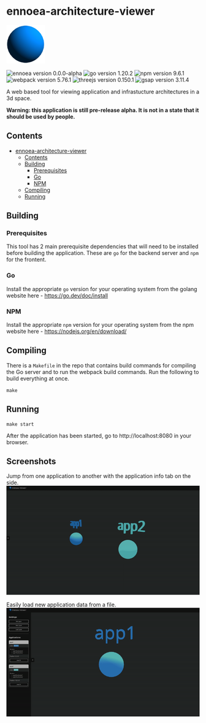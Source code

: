 # ennoea-architecture-viewer
<img src="images/icon.png" width="100" height="100"></img>

![ennoea version 0.0.0-alpha](https://img.shields.io/badge/ennoea-0.0.0--alpha-purple)
![go version 1.20.2](https://img.shields.io/badge/go-1.20.2-green)
![npm version 9.6.1](https://img.shields.io/badge/npm-9.6.1-red)
![webpack version 5.76.1](https://img.shields.io/badge/webpack-5.76.1-yellow)
![threejs version 0.150.1](https://img.shields.io/badge/threejs-0.150.1-cyan)
![gsap version 3.11.4](https://img.shields.io/badge/gsap-3.11.4-green)

A web based tool for viewing application and infrastucture architectures in a 3d space.

**Warning: this application is still pre-release alpha. It is not in a state that it should be used by people.**

## Contents
- [ennoea-architecture-viewer](#ennoea-architecture-viewer)
  - [Contents](#contents)
  - [Building](#building)
    - [Prerequisites](#prerequisites)
    - [Go](#go)
    - [NPM](#npm)
  - [Compiling](#compiling)
  - [Running](#running)

## Building
### Prerequisites
This tool has 2 main prerequisite dependencies that will need to be installed before building the application. These are `go` for the backend server and `npm` for the frontent.

### Go
Install the appropriate `go` version for your operating system from the golang website here - https://go.dev/doc/install

### NPM
Install the appropriate `npm` version for your operating system from the npm website here - https://nodejs.org/en/download/

## Compiling
There is a `Makefile` in the repo that contains build commands for compiling the Go server and to run the webpack build commands. Run the following to build everything at once.

```
make
```

## Running
```
make start
```

After the application has been started, go to http://localhost:8080 in your browser.

## Screenshots
Jump from one application to another with the application info tab on the side.
![](images/jump-to-example.gif)

Easily load new application data from a file.
![](images/load-from-file-example.gif)